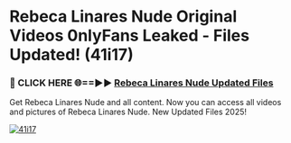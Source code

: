 # Rebeca Linares Nude Original Videos 0nlyFans Leaked - Files Updated! (41i17)

<h3>🔴 CLICK HERE 🌐==►► <a href="https://tinyurl.com/52m3yx9h" rel="nofollow">Rebeca Linares Nude Updated Files</a></h3>

Get Rebeca Linares Nude and all content. Now you can access all videos and pictures of Rebeca Linares Nude. New Updated Files 2025!

[![41i17](https://i.imgur.com/TnHtlc8.gif)](https://tinyurl.com/52m3yx9h)
